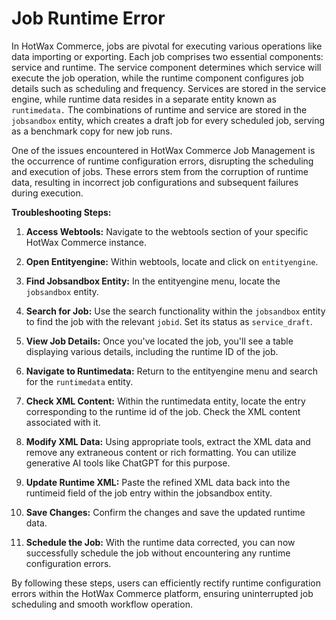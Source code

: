 # Job Runtime Error

In HotWax Commerce, jobs are pivotal for executing various operations like data importing or exporting. Each job comprises two essential components: service and runtime. The service component determines which service will execute the job operation, while the runtime component configures job details such as scheduling and frequency. Services are stored in the service engine, while runtime data resides in a separate entity known as `runtimedata.` The combinations of runtime and service are stored in the `jobsandbox` entity, which creates a draft job for every scheduled job, serving as a benchmark copy for new job runs.

One of the issues encountered in HotWax Commerce Job Management is the occurrence of runtime configuration errors, disrupting the scheduling and execution of jobs. These errors stem from the corruption of runtime data, resulting in incorrect job configurations and subsequent failures during execution.

**Troubleshooting Steps:**

1. **Access Webtools:** Navigate to the webtools section of your specific HotWax Commerce instance.

2. **Open Entityengine:** Within webtools, locate and click on `entityengine`.

3. **Find Jobsandbox Entity:** In the entityengine menu, locate the `jobsandbox` entity.

4. **Search for Job:** Use the search functionality within the `jobsandbox` entity to find the job with the relevant `jobid`. Set its status as `service_draft`.

5. **View Job Details:** Once you've located the job, you'll see a table displaying various details, including the runtime ID of the job.

6. **Navigate to Runtimedata:** Return to the entityengine menu and search for the `runtimedata` entity.

7. **Check XML Content:** Within the runtimedata entity, locate the entry corresponding to the runtime id of the job. Check the XML content associated with it.

8. **Modify XML Data:** Using appropriate tools, extract the XML data and remove any extraneous content or rich formatting. You can utilize generative AI tools like ChatGPT for this purpose.

9. **Update Runtime XML:** Paste the refined XML data back into the runtimeid field of the job entry within the jobsandbox entity.

10. **Save Changes:** Confirm the changes and save the updated runtime data.

11. **Schedule the Job:** With the runtime data corrected, you can now successfully schedule the job without encountering any runtime configuration errors.

By following these steps, users can efficiently rectify runtime configuration errors within the HotWax Commerce platform, ensuring uninterrupted job scheduling and smooth workflow operation.

